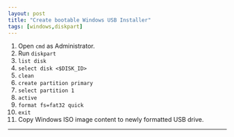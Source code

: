 ```yaml
---
layout: post
title: "Create bootable Windows USB Installer"
tags: [windows,diskpart]
---
```


1. Open `cmd` as Administrator.
2. Run  `diskpart`
3. `list disk`
4. `select disk <$DISK_ID>`
5. `clean`
6. `create partition primary`
7. `select partition 1`
8. `active`
9. `format fs=fat32 quick`
10. `exit`
11. Copy Windows ISO image content to newly formatted USB drive. 

---
